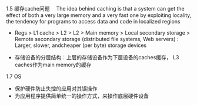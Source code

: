 1.5 缓存cache问题
&emsp;The idea behind caching is that a system can get the effect of both a very large memory and a very fast one by exploiting locality, the tendency for programs to access data and code in localized regions

* Regs > L1 cache > L2 > L2 > Main memory > Local secondary storage > Remote secondary storage (distributed file systems, Web servers) : Larger, slower, andcheaper (per byte) storage devices

* 存储设备的分层结构：上层的存储设备作为下层设备的caches缓存， L3 caches作为main memory的缓存

1.7 OS
* 保护硬件防止失控的应用对其误操作
* 为应用程序提供简单统一的操作方式，来操作底层硬件设备

